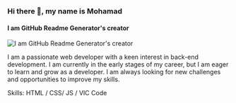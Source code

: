 ### Hi there 👋, my name is Mohamad
#### I am GitHub Readme Generator's creator
![I am GitHub Readme Generator's creator](https://www.shutterstock.com/image-photo/online-insurance-businessmen-use-computers-600nw-2179727797.jpg)

I am a passionate web developer with a keen interest in back-end development. I am currently in the early stages of my career, but I am eager to learn and grow as a developer. I am always looking for new challenges and opportunities to improve my skills. 

Skills:  HTML / CSS/ JS / VIC Code 





